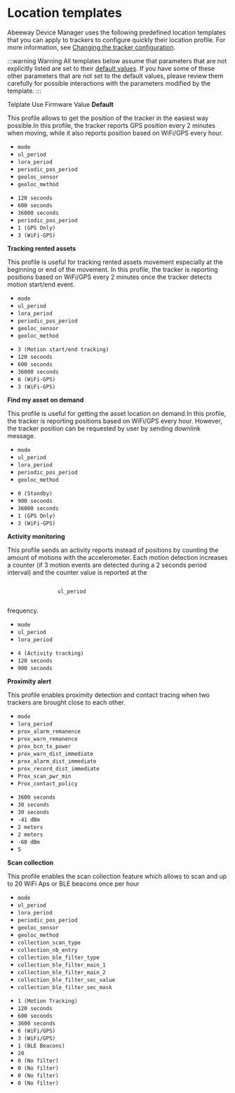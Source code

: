 
# Location templates
Abeeway Device Manager uses the following predefined location templates that you can apply to trackers to configure quickly their location profile. For more information, see [Changing the tracker configuration](/C-Procedure-Topics/ChangeTrackerConfiguration_T/).

:::warning Warning
All templates below assume that parameters that are not explicitly listed are set to their [default values](/AbeewayRefGuide/Parameters-default-configuration/configuration-default.md). If you have some of these other parameters that are not set to the default values, please review them carefully for possible interactions with the parameters modified by the template.
:::

<html>
    <thead>
    <tr>
        <th>Telplate</th>
        <th>Use</th>
        <th>Firmware</th>
        <th>Value</th>
    </tr>
    </thead>
    <tbody>
    <tr>
        <td>
            <strong>
                Default
            </strong>
        </td>
        <td>
            <p>
                This profile allows to get the position of the tracker in the easiest way possible.In this profile, the
                tracker reports GPS position every 2 minutes when moving, while it also reports position based on
                WiFi/GPS every hour.
            </p>
        </td>
        <td>
            <ul>
                <li>
                    <code>mode</code>
                </li>
                <li>
                    <code>ul_period</code>
                </li>
                <li>
                    <code>lora_period</code>
                </li>
                <li>
                    <code>periodic_pos_period</code>
                </li>
                <li>
                    <code>geoloc_sensor</code>
                </li>
                <li>
                    <code>geoloc_method</code>
                </li>
            </ul>
        </td>
        <td>
            <ul>
                <li>
                    <code>120 seconds</code>
                </li>
                <li>
                    <code>600 seconds</code>
                </li>
                <li>
                    <code>36000 seconds</code>
                </li>
                <li>
                    <code>periodic_pos_period</code>
                </li>
                <li>
                    <code>1 (GPS Only)</code>
                </li>
                <li>
                    <code>3 (WiFi-GPS)</code>
                </li>
            </ul>
        </td>
    </tr>
    <tr>
        <td>
            <strong>
                Tracking rented assets
            </strong>
        </td>
        <td>
            <p>
                This profile is useful for tracking rented assets movement especially at the beginning or end of the
                movement.
                In this profile, the tracker is reporting positions based on WiFi/GPS every 2 minutes once the tracker
                detects motion start/end event.
            </p>
        </td>
        <td>
            <ul>
                <li>
                    <code>mode</code>
                </li>
                <li>
                    <code>ul_period</code>
                </li>
                <li>
                    <code>lora_period</code>
                </li>
                <li>
                    <code>periodic_pos_period</code>
                </li>
                <li>
                    <code>geoloc_sensor</code>
                </li>
                <li>
                    <code>geoloc_method</code>
                </li>
            </ul>
        </td>
        <td>
            <ul>
                <li>
                    <code>3 (Motion start/end tracking)</code>
                </li>
                <li>
                    <code>120 seconds</code>
                </li>
                <li>
                    <code>600 seconds</code>
                </li>
                <li>
                    <code>36000 seconds</code>
                </li>
                <li>
                    <code>6 (WiFi-GPS)</code>
                </li>
                <li>
                    <code>3 (WiFi-GPS)</code>
                </li>
            </ul>
        </td>
    </tr>
    <tr>
        <td>
            <strong>
                Find my asset on demand
            </strong>
        </td>
        <td>
            <p>
                This profile is useful for getting the asset location on demand.In this profile, the tracker is
                reporting positions based on WiFi/GPS every hour. However, the tracker position can be requested by user
                by sending downlink message.
            </p>
        </td>
        <td>
            <ul>
                <li>
                    <code>mode</code>
                </li>
                <li>
                    <code>ul_period</code>
                </li>
                <li>
                    <code>lora_period</code>
                </li>
                <li>
                    <code>periodic_pos_period</code>
                </li>
                <li>
                    <code>geoloc_method</code>
                </li>
            </ul>
        </td>
        <td>
            <ul>
                <li>
                    <code>0 (Standby)</code>
                </li>
                <li>
                    <code>900 seconds</code>
                </li>
                <li>
                    <code>36000 seconds</code>
                </li>
                <li>
                    <code>1 (GPS Only)</code>
                </li>
                <li>
                    <code>3 (WiFi-GPS)</code>
                </li>
            </ul>
        </td>
    </tr>
    <tr>
        <td>
            <strong>
                Activity monitoring
            </strong>
        </td>
        <td>
            <p>
                This profile sends an activity reports instead of positions by counting the amount of motions with the
                accelerometer.
                Each motion detection increases a counter (if 3 motion events are detected during a 2 seconds period
                interval) and the counter value is reported at the
            </p>
            <code>
                ul_period
            </code>
            <p>
                frequency.
            </p>
        </td>
        <td>
            <ul>
                <li>
                    <code>mode</code>
                </li>
                <li>
                    <code>ul_period</code>
                </li>
                <li>
                    <code>lora_period</code>
                </li>
            </ul>
        </td>
        <td>
            <ul>
                <li>
                    <code>4 (Activity tracking)</code>
                </li>
                <li>
                    <code>120 seconds</code>
                </li>
                <li>
                    <code>900 seconds</code>
                </li>
            </ul>
        </td>
    </tr>
    <tr>
        <td>
            <strong>
                Proximity alert
            </strong>
        </td>
        <td>
            <p>
                This profile enables proximity detection and contact tracing when two trackers are brought close to each
                other.
            </p>
        </td>
        <td>
            <ul>
                <li>
                    <code>mode</code>
                </li>
                <li>
                    <code>lora_period</code>
                </li>
                <li>
                    <code>prox_alarm_remanence</code>
                </li>
                <li>
                    <code>prox_warn_remanence</code>
                </li>
                <li>
                    <code>prox_bcn_tx_power</code>
                </li>
                <li>
                    <code>prox_warn_dist_immediate</code>
                </li>
                <li>
                    <code>prox_alarm_dist_immediate</code>
                </li>
                <li>
                    <code>prox_record_dist_immediate</code>
                </li>
                <li>
                    <code>Prox_scan_pwr_min</code>
                </li>
                <li>
                    <code>Prox_contact_policy</code>
                </li>
            </ul>
        </td>
        <td>
            <ul>
                <li>
                    <code>3600 seconds</code>
                </li>
                <li>
                    <code>30 seconds</code>
                </li>
                <li>
                    <code>30 seconds</code>
                </li>
                <li>
                    <code>-41 dBm</code>
                </li>
                <li>
                    <code>2 meters</code>
                </li>
                <li>
                    <code>2 meters</code>
                </li>
                <li>
                    <code>-60 dBm</code>
                </li>
                <li>
                    <code>5</code>
                </li>
            </ul>
        </td>
    </tr>
    <tr>
        <td>
            <strong>
                Scan collection
            </strong>
        </td>
        <td>
            <p>
                This profile enables the scan collection feature which allows to scan and up to 20 WiFi Aps or BLE
                beacons once per hour
            </p>
        </td>
        <td>
            <ul>
                <li>
                    <code>mode</code>
                </li>
                <li>
                    <code>ul_period</code>
                </li>
                <li>
                    <code>lora_period</code>
                </li>
                <li>
                    <code>periodic_pos_period</code>
                </li>
                <li>
                    <code>geoloc_sensor</code>
                </li>
                <li>
                    <code>geoloc_method</code>
                </li>
                <li>
                    <code>collection_scan_type</code>
                </li>
                <li>
                    <code>collection_nb_entry</code>
                </li>
                <li>
                    <code>collection_ble_filter_type</code>
                </li>
                <li>
                    <code>collection_ble_filter_main_1</code>
                </li>
                <li>
                    <code>collection_ble_filter_main_2</code>
                </li>
                <li>
                    <code>collection_ble_filter_sec_value</code>
                </li>
                <li>
                    <code>collection_ble_filter_sec_mask</code>
                </li>
            </ul>
        </td>
        <td>
            <ul>
                <li>
                    <code>1 (Motion Tracking)</code>
                </li>
                <li>
                    <code>120 seconds</code>
                </li>
                <li>
                    <code>600 seconds</code>
                </li>
                <li>
                    <code>3600 seconds</code>
                </li>
                <li>
                    <code>6 (WiFi/GPS)</code>
                </li>
                <li>
                    <code>3 (WiFi/GPS)</code>
                </li>
                <li>
                    <code>1 (BLE Beacons)</code>
                </li>
                <li>
                    <code>20</code>
                </li>
                <li>
                    <code>0 (No filter)</code>
                </li>
                <li>
                    <code>0 (No filter)</code>
                </li>
                <li>
                    <code>0 (No filter)</code>
                </li>
                <li>
                    <code>0 (No filter)</code>
                </li>
            </ul>
        </td>
    </tr>
    </tbody>
</html>
